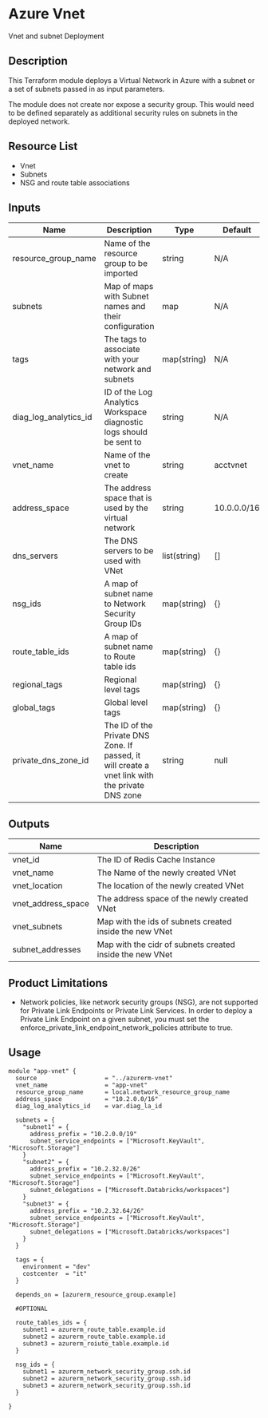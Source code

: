 # Azure Vnet

Vnet and subnet Deployment

## Description

This Terraform module deploys a Virtual Network in Azure with a subnet or a set of subnets passed in as input parameters.

The module does not create nor expose a security group. This would need to be defined separately as additional security rules on subnets in the deployed network.

## Resource List

- Vnet
- Subnets
- NSG and route table associations

## Inputs

| Name | Description | Type | Default | Required |
|------|-------------|------|---------|:-----:|
| resource_group_name | Name of the resource group to be imported | string | N/A | yes |
| subnets | Map of maps with Subnet names and their configuration | map | N/A | yes |
| tags | The tags to associate with your network and subnets | map(string) | N/A | yes |
| diag_log_analytics_id | ID of the Log Analytics Workspace diagnostic logs should be sent to | string | N/A | yes |
| vnet_name | Name of the vnet to create | string | acctvnet | no |
| address_space | The address space that is used by the virtual network | string | 10.0.0.0/16 | no |
| dns_servers | The DNS servers to be used with VNet | list(string) | [] | no |
| nsg_ids | A map of subnet name to Network Security Group IDs | map(string) | {} | no |
| route_table_ids | A map of subnet name to Route table ids | map(string) | {} | no |
| regional_tags | Regional level tags | map(string) | {} | no |
| global_tags | Global level tags | map(string) | {} | no |
| private_dns_zone_id | The ID of the Private DNS Zone. If passed, it will create a vnet link with the private DNS zone | string | null | no |

## Outputs

| Name | Description |
|------|-------------|
| vnet_id | The ID of Redis Cache Instance |
| vnet_name | The Name of the newly created VNet |
| vnet_location | The location of the newly created VNet |
| vnet_address_space | The address space of the newly created VNet | 
| vnet_subnets | Map with the ids of subnets created inside the new VNet |
| subnet_addresses | Map with the cidr of subnets created inside the new VNet |

## Product Limitations

- Network policies, like network security groups (NSG), are not supported for Private Link Endpoints or Private Link Services. In order to deploy a Private Link Endpoint on a given subnet, you must set the enforce_private_link_endpoint_network_policies attribute to true.

## Usage

```hcl
module "app-vnet" {
  source                   = "../azurerm-vnet"
  vnet_name                = "app-vnet"
  resource_group_name      = local.network_resource_group_name
  address_space            = "10.2.0.0/16"
  diag_log_analytics_id    = var.diag_la_id

  subnets = {
    "subnet1" = {
      address_prefix = "10.2.0.0/19"
      subnet_service_endpoints = ["Microsoft.KeyVault", "Microsoft.Storage"]
    }
    "subnet2" = {
      address_prefix = "10.2.32.0/26"
      subnet_service_endpoints = ["Microsoft.KeyVault", "Microsoft.Storage"]
      subnet_delegations = ["Microsoft.Databricks/workspaces"]
    }
    "subnet3" = {
      address_prefix = "10.2.32.64/26"
      subnet_service_endpoints = ["Microsoft.KeyVault", "Microsoft.Storage"]
      subnet_delegations = ["Microsoft.Databricks/workspaces"]
    }
  }

  tags = {
    environment = "dev"
    costcenter  = "it"
  }

  depends_on = [azurerm_resource_group.example]

  #OPTIONAL

  route_tables_ids = {
    subnet1 = azurerm_route_table.example.id
    subnet2 = azurerm_route_table.example.id
    subnet3 = azurerm_roiute_table.example.id
  }

  nsg_ids = {
    subnet1 = azurerm_network_security_group.ssh.id
    subnet2 = azurerm_network_security_group.ssh.id
    subnet3 = azurerm_network_security_group.ssh.id
  }

}
```